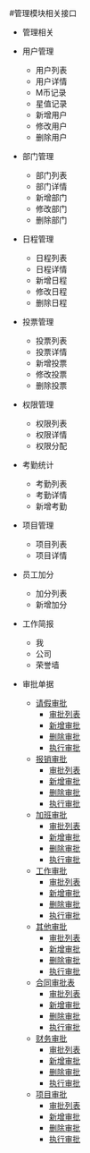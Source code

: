 #管理模块相关接口

* 管理相关
 * 用户管理
   * 用户列表
   * 用户详情
   * M币记录
   * 星值记录
   * 新增用户
   * 修改用户
   * 删除用户
 * 部门管理
   * 部门列表
   * 部门详情
   * 新增部门
   * 修改部门
   * 删除部门
 * 日程管理
   * 日程列表
   * 日程详情
   * 新增日程
   * 修改日程
   * 删除日程
 * 投票管理
   * 投票列表
   * 投票详情
   * 新增投票
   * 修改投票
   * 删除投票
 * 权限管理
   * 权限列表
   * 权限详情
   * 权限分配
 * 考勤统计
   * 考勤列表
   * 考勤详情
   * 新增考勤
 * 项目管理
   * 项目列表
   * 项目详情
 * 员工加分
   * 加分列表
   * 新增加分
 * 工作简报
   * 我
   * 公司
   * 荣誉墙
   


* 审批单据
    * [请假审批](./leave.md)
      * [审批列表](./leave.md)
      * [新增审批](./leave.md)
      * [删除审批](./leave.md)
      * [执行审批](./leave.md)
    * [报销审批](./expense.md)
      * [审批列表](./expense.md)
      * [新增审批](./expense.md)
      * [删除审批](./expense.md)
      * [执行审批](./expense.md)
    * [加班审批](./overtime.md)
      * [审批列表](./overtime.md)
      * [新增审批](./overtime.md)
      * [删除审批](./overtime.md)
      * [执行审批](./overtime.md)
    * [工作审批](../../app/tasks.md)
      * [审批列表](../../app/tasks.md)
      * [新增审批](../../app/tasks.md)
      * [删除审批](../../app/tasks.md)
      * [执行审批](../../app/tasks.md)
    * [其他审批](./other.md)
      * [审批列表](./other.md)
      * [新增审批](./other.md)
      * [删除审批](./other.md)
      * [执行审批](./other.md)
    * [合同审批表](./contracts.md)
      * [审批列表](./contracts.md)
      * [新增审批](./contracts.md)
      * [删除审批](./contracts.md)
      * [执行审批](./contracts.md)
    * [财务审批](./finance.md)
      * [审批列表](./finance.md)
      * [新增审批](./finance.md)
      * [删除审批](./finance.md)
      * [执行审批](./finance.md)
    * [项目审批](./project.md)
      * [审批列表](./project.md)
      * [新增审批](./project.md)
      * [删除审批](./project.md)
      * [执行审批](./project.md)